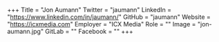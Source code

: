 +++
Title = "Jon Aumann"
Twitter = "jaumann"
LinkedIn = "https://www.linkedin.com/in/jaumann/"
GitHub = "jaumann"
Website = "https://icxmedia.com"
Employer = "ICX Media"
Role = ""
Image = "jon-aumann.jpg"
GitLab = ""
Facebook = ""
+++
